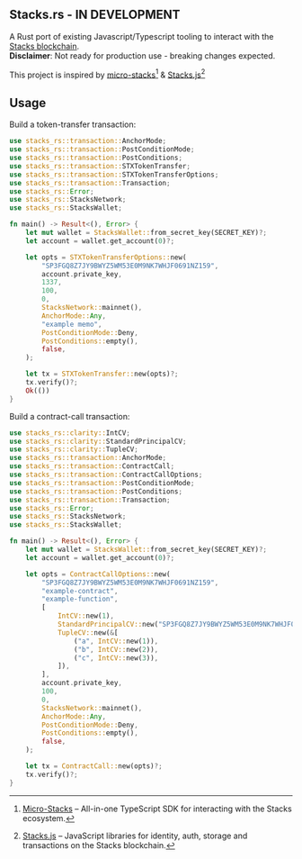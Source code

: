 ## Stacks.rs - IN DEVELOPMENT

A Rust port of existing Javascript/Typescript tooling to interact with the [Stacks blockchain](https://www.stacks.co/what-is-stacks).</br>
**Disclaimer**: Not ready for production use - breaking changes expected.

This project is inspired by [micro-stacks][micro-stacks][^micro-stacks] & [Stacks.js][stacks.js][^stacks.js]
[^stacks.js]: [Stacks.js] – JavaScript libraries for identity, auth, storage and transactions on the Stacks blockchain.
[^micro-stacks]: [Micro-Stacks] – All-in-one TypeScript SDK for interacting with the Stacks ecosystem.

## Usage

Build a token-transfer transaction:
```rust
use stacks_rs::transaction::AnchorMode;
use stacks_rs::transaction::PostConditionMode;
use stacks_rs::transaction::PostConditions;
use stacks_rs::transaction::STXTokenTransfer;
use stacks_rs::transaction::STXTokenTransferOptions;
use stacks_rs::transaction::Transaction;
use stacks_rs::Error;
use stacks_rs::StacksNetwork;
use stacks_rs::StacksWallet;

fn main() -> Result<(), Error> {
    let mut wallet = StacksWallet::from_secret_key(SECRET_KEY)?;
    let account = wallet.get_account(0)?;

    let opts = STXTokenTransferOptions::new(
        "SP3FGQ8Z7JY9BWYZ5WM53E0M9NK7WHJF0691NZ159",
        account.private_key,
        1337,
        100,
        0,
        StacksNetwork::mainnet(),
        AnchorMode::Any,
        "example memo",
        PostConditionMode::Deny,
        PostConditions::empty(),
        false,
    );

    let tx = STXTokenTransfer::new(opts)?;
    tx.verify()?;
    Ok(())
}

```

Build a contract-call transaction:
```rust
use stacks_rs::clarity::IntCV;
use stacks_rs::clarity::StandardPrincipalCV;
use stacks_rs::clarity::TupleCV;
use stacks_rs::transaction::AnchorMode;
use stacks_rs::transaction::ContractCall;
use stacks_rs::transaction::ContractCallOptions;
use stacks_rs::transaction::PostConditionMode;
use stacks_rs::transaction::PostConditions;
use stacks_rs::transaction::Transaction;
use stacks_rs::Error;
use stacks_rs::StacksNetwork;
use stacks_rs::StacksWallet;

fn main() -> Result<(), Error> {
    let mut wallet = StacksWallet::from_secret_key(SECRET_KEY)?;
    let account = wallet.get_account(0)?;

    let opts = ContractCallOptions::new(
        "SP3FGQ8Z7JY9BWYZ5WM53E0M9NK7WHJF0691NZ159",
        "example-contract",
        "example-function",
        [
            IntCV::new(1),
            StandardPrincipalCV::new("SP3FGQ8Z7JY9BWYZ5WM53E0M9NK7WHJF0691NZ159"),
            TupleCV::new(&[
                ("a", IntCV::new(1)),
                ("b", IntCV::new(2)),
                ("c", IntCV::new(3)),
            ]),
        ],
        account.private_key,
        100,
        0,
        StacksNetwork::mainnet(),
        AnchorMode::Any,
        PostConditionMode::Deny,
        PostConditions::empty(),
        false,
    );

    let tx = ContractCall::new(opts)?;
    tx.verify()?;
}
```

[stacks.js]: https://github.com/hirosystems/stacks.js
[micro-stacks]: https://github.com/fungible-systems/micro-stacks
